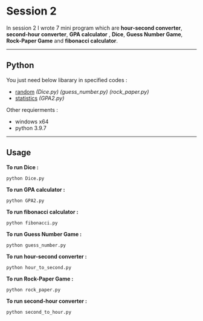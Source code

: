 # Session 2

In session 2 I wrote 7 mini program which are **hour-second converter**, **second-hour converter**, **GPA calculator** , **Dice**, **Guess Number Game**, **Rock-Paper Game** and **fibonacci calculator**.

---

## Python

You just need below libarary in specified codes :

- [random](https://www.w3schools.com/python/module_random.asp) *(Dice.py)* *(guess_number.py)* *(rock_paper.py)*
- [statistics](https://www.w3schools.com/python/module_statistics.asp) *(GPA2.py)*



 Other requierments  :
 
 - windows x64
 - python 3.9.7

---

## Usage

**To run Dice  :**

```
python Dice.py
```

**To run GPA calculator  :**

```
python GPA2.py
```

**To run fibonacci calculator  :**

```
python fibonacci.py
```

**To run Guess Number Game  :**

```
python guess_number.py
```

**To run hour-second converter  :**

```
python hour_to_second.py
```

**To run Rock-Paper Game  :**

```
python rock_paper.py
```

**To run second-hour converter  :**

```
python second_to_hour.py
```
